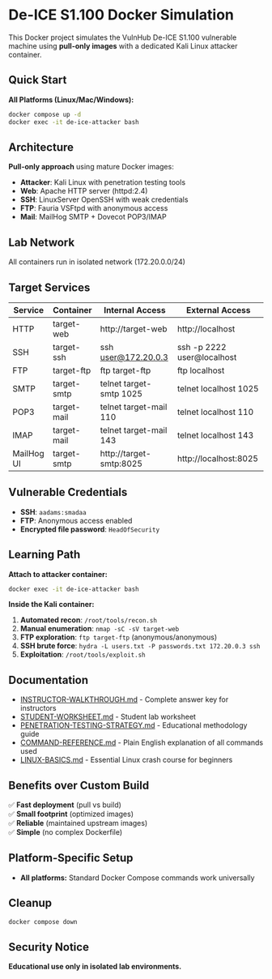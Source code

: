 # De-ICE S1.100 Docker Simulation

This Docker project simulates the VulnHub De-ICE S1.100 vulnerable machine using **pull-only images** with a dedicated Kali Linux attacker container.

## Quick Start

**All Platforms (Linux/Mac/Windows):**
```bash
docker compose up -d
docker exec -it de-ice-attacker bash
```

## Architecture

**Pull-only approach** using mature Docker images:
- **Attacker**: Kali Linux with penetration testing tools
- **Web**: Apache HTTP server (httpd:2.4)
- **SSH**: LinuxServer OpenSSH with weak credentials
- **FTP**: Fauria VSFtpd with anonymous access
- **Mail**: MailHog SMTP + Dovecot POP3/IMAP

## Lab Network
All containers run in isolated network (172.20.0.0/24)

## Target Services

| Service | Container | Internal Access | External Access |
|---------|-----------|-----------------|-----------------|
| HTTP | target-web | http://target-web | http://localhost |
| SSH | target-ssh | ssh user@172.20.0.3 | ssh -p 2222 user@localhost |
| FTP | target-ftp | ftp target-ftp | ftp localhost |
| SMTP | target-smtp | telnet target-smtp 1025 | telnet localhost 1025 |
| POP3 | target-mail | telnet target-mail 110 | telnet localhost 110 |
| IMAP | target-mail | telnet target-mail 143 | telnet localhost 143 |
| MailHog UI | target-smtp | http://target-smtp:8025 | http://localhost:8025 |

## Vulnerable Credentials

- **SSH**: `aadams:smadaa`
- **FTP**: Anonymous access enabled
- **Encrypted file password**: `HeadOfSecurity`

## Learning Path

**Attach to attacker container:**
```bash
docker exec -it de-ice-attacker bash
```

**Inside the Kali container:**

1. **Automated recon**: `/root/tools/recon.sh`
2. **Manual enumeration**: `nmap -sC -sV target-web`
3. **FTP exploration**: `ftp target-ftp` (anonymous/anonymous)
4. **SSH brute force**: `hydra -L users.txt -P passwords.txt 172.20.0.3 ssh`
5. **Exploitation**: `/root/tools/exploit.sh`

## Documentation

- [INSTRUCTOR-WALKTHROUGH.md](INSTRUCTOR-WALKTHROUGH.md) - Complete answer key for instructors
- [STUDENT-WORKSHEET.md](STUDENT-WORKSHEET.md) - Student lab worksheet  
- [PENETRATION-TESTING-STRATEGY.md](PENETRATION-TESTING-STRATEGY.md) - Educational methodology guide
- [COMMAND-REFERENCE.md](COMMAND-REFERENCE.md) - Plain English explanation of all commands used
- [LINUX-BASICS.md](LINUX-BASICS.md) - Essential Linux crash course for beginners

## Benefits over Custom Build

✅ **Fast deployment** (pull vs build)  
✅ **Small footprint** (optimized images)  
✅ **Reliable** (maintained upstream images)  
✅ **Simple** (no complex Dockerfile)  

## Platform-Specific Setup

- **All platforms:** Standard Docker Compose commands work universally

## Cleanup

```bash
docker compose down
```

## Security Notice

**Educational use only in isolated lab environments.**